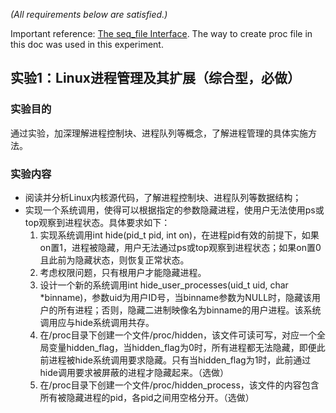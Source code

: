 *(All requirements below are satisfied.)*

Important reference: [The seq_file Interface](https://www.kernel.org/doc/html/latest/filesystems/seq_file.html). The way to create proc file in this doc was used in this experiment.

## 实验1：Linux进程管理及其扩展（综合型，必做）

### 实验目的

通过实验，加深理解进程控制块、进程队列等概念，了解进程管理的具体实施方法。

### 实验内容

- 阅读并分析Linux内核源代码，了解进程控制块、进程队列等数据结构；
- 实现一个系统调用，使得可以根据指定的参数隐藏进程，使用户无法使用ps或top观察到进程状态。具体要求如下：
  1. 实现系统调用int hide(pid_t pid, int on)，在进程pid有效的前提下，如果on置1，进程被隐藏，用户无法通过ps或top观察到进程状态；如果on置0且此前为隐藏状态，则恢复正常状态。
  2. 考虑权限问题，只有根用户才能隐藏进程。
  3. 设计一个新的系统调用int hide_user_processes(uid_t uid, char *binname)，参数uid为用户ID号，当binname参数为NULL时，隐藏该用户的所有进程；否则，隐藏二进制映像名为binname的用户进程。该系统调用应与hide系统调用共存。
  4. 在/proc目录下创建一个文件/proc/hidden，该文件可读可写，对应一个全局变量hidden_flag，当hidden_flag为0时，所有进程都无法隐藏，即便此前进程被hide系统调用要求隐藏。只有当hidden_flag为1时，此前通过hide调用要求被屏蔽的进程才隐藏起来。（选做）
  5. 在/proc目录下创建一个文件/proc/hidden_process，该文件的内容包含所有被隐藏进程的pid，各pid之间用空格分开。（选做）